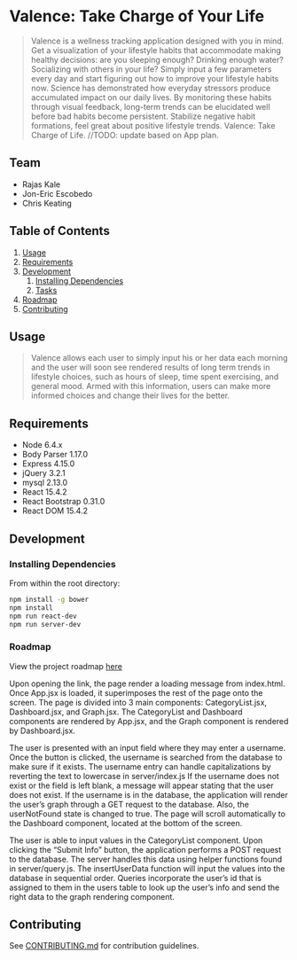 # Valence: Take Charge of Your Life

> Valence is a wellness tracking application designed with you in mind. Get a visualization of your lifestyle habits that accommodate making healthy decisions: are you sleeping enough? Drinking enough water? Socializing with others in your life? Simply input a few parameters every day and start figuring out how to improve your lifestyle habits now. 
Science has demonstrated how everyday stressors produce accumulated impact on our daily lives. By monitoring these habits through visual feedback, long-term trends can be elucidated well before bad habits become persistent. Stabilize negative habit formations, feel great about positive lifestyle trends. Valence: Take Charge of Life. //TODO: update based on App plan.

## Team

  - Rajas Kale
  - Jon-Eric Escobedo
  - Chris Keating

## Table of Contents

1. [Usage](#Usage)
1. [Requirements](#requirements)
1. [Development](#development)
    1. [Installing Dependencies](#installing-dependencies)
    1. [Tasks](#tasks)
1. [Roadmap](#roadmap)
1. [Contributing](#contributing)

## Usage

> Valence allows each user to simply input his or her data each morning and the user will soon see rendered results of long term trends in lifestyle choices, such as hours of sleep, time spent exercising, and general mood. Armed with this information, users can make more informed choices and change their lives for the better. 

## Requirements

- Node 6.4.x
- Body Parser 1.17.0
- Express 4.15.0
- jQuery 3.2.1
- mysql 2.13.0
- React 15.4.2
- React Bootstrap 0.31.0
- React DOM 15.4.2

## Development

### Installing Dependencies

From within the root directory:

```sh
npm install -g bower
npm install
npm run react-dev
npm run server-dev
```

### Roadmap

View the project roadmap [here](https://trello.com/b/l4yKjHYs/mvp)

Upon opening the link, the page render a loading message from index.html. Once App.jsx is loaded, it superimposes the rest of the page onto the screen. The page is divided into 3 main components:  CategoryList.jsx, Dashboard.jsx, and Graph.jsx. The CategoryList and Dashboard components are rendered by App.jsx, and the Graph component is rendered by Dashboard.jsx.

The user is presented with an input field where they may enter a username. Once the button is clicked, the username is searched from the database to make sure if it exists. The username entry can handle capitalizations by reverting the text to lowercase in server/index.js If the username does not exist or the field is left blank, a message will appear stating that the user does not exist. If the username is in the database, the application will render the user’s graph through a GET request to the database. Also, the userNotFound state is changed to true. The page will scroll automatically to the Dashboard component, located at the bottom of the screen.

The user is able to input values in the CategoryList component. Upon clicking the “Submit Info” button, the application performs a POST request to the database. The server handles this data using helper functions found in server/query.js. The insertUserData function will input the values into the database in sequential order. Queries incorporate the user’s id that is assigned to them in the users table to look up the user’s info and send the right data to the graph rendering component. 


## Contributing

See [CONTRIBUTING.md](CONTRIBUTING.md) for contribution guidelines.
